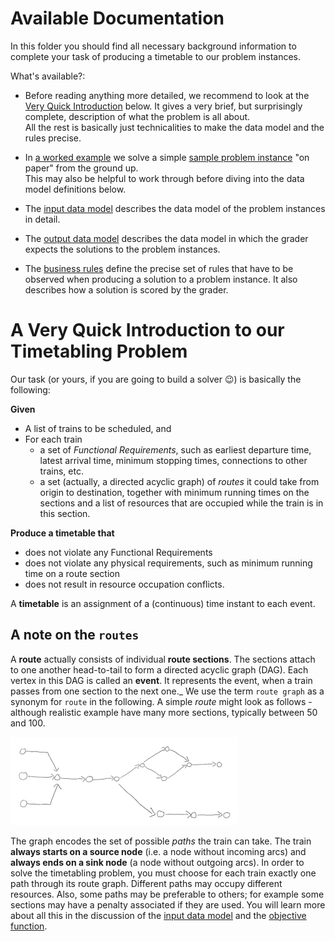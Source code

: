 # Available Documentation
In this folder you should find all necessary background information to complete your task of producing a timetable to our problem instances.

What's available?:

* Before reading anything more detailed, we recommend to look at the [Very Quick Introduction](#a-very-quick-introduction-to-our-timetabling-problem) below. It gives a very brief, but surprisingly complete, description of what the problem is all about. <br>All the rest is basically just technicalities to make the data model and the rules precise.

* In [a worked example](documentation/a_worked_example.md) we solve a simple [sample problem instance](sample_files/sample_scenario.json) "on paper" from the ground up. <br>
This may also be helpful to work through before diving into the data model definitions below.

* The [input data model](documentation/input_data_model.md) describes the data model of the problem instances in detail.
* The [output data model](documentation/output_data_model.md) describes the data model in which the grader expects the solutions to the problem instances.

* The [business rules](documentation/business_rules.md) define the precise set of rules that have to be observed when producing a solution to a problem instance. It also describes how a solution is scored by the grader.


# A Very Quick Introduction to our Timetabling Problem

Our task (or yours, if you are going to build a solver :wink:) is basically the following:

**Given**
* A list of trains to be scheduled, and
* For each train
    - a set of _Functional Requirements_, such as earliest departure time, latest arrival time, minimum stopping times, connections to other trains, etc.
    - a set (actually, a directed acyclic graph) of _routes_ it could take from origin to destination, together with minimum running times on the sections and a list of resources that are occupied while the train is in this section.

**Produce a timetable that**
-	does not violate any Functional Requirements
-	does not violate any physical requirements, such as minimum running time on a route section
-	does not result in resource occupation conflicts.

A **timetable** is an assignment of a (continuous) time instant to each event.

## A note on the `routes`

A **route** actually consists of individual **route sections**. The sections attach to one another head-to-tail to form a directed acyclic graph (DAG). Each vertex in this DAG is called an **event**. It represents the event, when a train passes from one section to the next one._ We use the term `route graph` as a synonym for `route` in the following. A simple _route_ might look as follows - although realistic example have many more sections, typically between 50 and 100. 

![](documentation/img/route_graph_naked.png)

The graph encodes the set of possible _paths_ the train can take. The train __always starts on a source node__ (i.e. a node without incoming arcs) and __always ends on a sink node__ (a node without outgoing arcs). In order to solve the timetabling problem, you must choose for each train exactly one path through its route graph. Different paths may occupy different resources. Also, some paths may be preferable to others; for example some sections may have a penalty associated if they are used. You will learn more about all this in the discussion of the [input data model](documentation/input_data_model.md) and the [objective function](documentation/business_rules.md#objective-function).